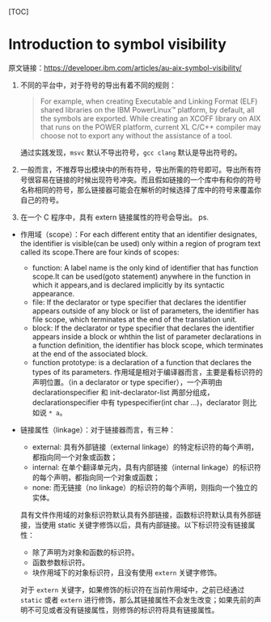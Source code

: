 [TOC]

# Introduction to symbol visibility
原文链接：https://developer.ibm.com/articles/au-aix-symbol-visibility/

1. 不同的平台中，对于符号的导出有着不同的规则：
    > For example, when creating Executable and Linking Format (ELF) shared libraries on the IBM PowerLinux™ platform, by default, all the symbols are exported. While creating an XCOFF library on AIX that runs on the POWER platform, current XL C/C++ compiler may choose not to export any without the assistance of a tool.

    通过实践发现，`msvc` 默认不导出符号，`gcc clang` 默认是导出符号的。

2. 一般而言，不推荐导出模块中的所有符号，导出所需的符号即可。导出所有符号很容易在链接的时候出现符号冲突。而且假如链接的一个库中有和你的符号名称相同的符号，那么链接器可能会在解析的时候选择了库中的符号来覆盖你自己的符号。

3. 在一个 C 程序中，具有 extern 链接属性的符号会导出。
ps.
* 作用域（scope）：For each different entity that an identifier designates, the identifier is visible(can be used) only within a region of program text called its scope.There are four kinds of scopes:
    * function: A label name is the only kind of identifier that has function scope.It can be used(goto statement) anywhere in the function in which it appears,and is declared implicitly by its syntactic appearance.
    * file: If the declarator or type specifier that declares the identifier appears outside of any block or list of parameters, the identifier has file scope, which terminates at the end of the translation unit.
    * block: If the declarator or type specifier that declares the identifier appears inside a block or whthin the list of parameter declarations in a function definition, the identifier has block scope, which terminates at the end of the associated block.
    * function prototype: is a declaration of a function that declares the types of its parameters.
    作用域是相对于编译器而言，主要是看标识符的声明位置。（in a declarator or type specifier），一个声明由declarationspecifier 和 init-declarator-list 两部分组成，declarationspecifier 中有 typespecifier(int char ...)，declarator 则比如说 `* a`。
* 链接属性（linkage）：对于链接器而言，有三种：
    * external: 具有外部链接（external linkage）的特定标识符的每个声明，都指向同一个对象或函数；
    * internal: 在单个翻译单元内，具有内部链接（internal linkage）的标识符的每个声明，都指向同一个对象或函数；
    * none: 而无链接（no linkage）的标识符的每个声明，则指向一个独立的实体。

    具有文件作用域的对象标识符默认具有外部链接，函数标识符默认具有外部链接，当使用 static 关键字修饰以后，具有内部链接。以下标识符没有链接属性：
    * 除了声明为对象和函数的标识符。
    * 函数参数标识符。
    * 块作用域下的对象标识符，且没有使用 `extern` 关键字修饰。

    对于 `extern` 关键字，如果修饰的标识符在当前作用域中，之前已经通过 `static` 或者 `extern` 进行修饰，那么其链接属性不会发生改变；如果先前的声明不可见或者没有链接属性，则修饰的标识符将具有链接属性。